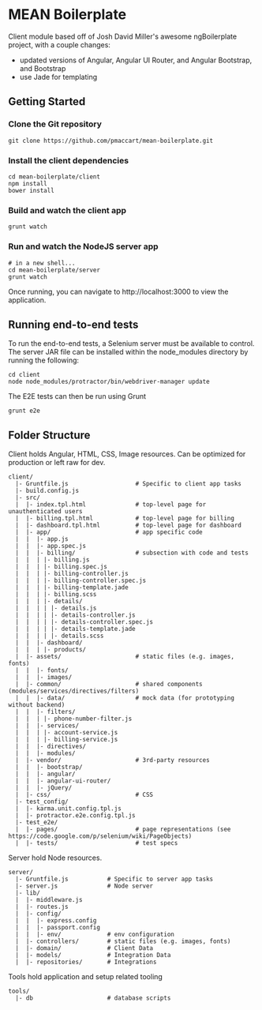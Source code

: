 # MEAN Boilerplate

Client module based off of Josh David Miller's awesome ngBoilerplate project, with a couple changes:
- updated versions of Angular, Angular UI Router, and Angular Bootstrap, and Bootstrap
- use Jade for templating

## Getting Started
### Clone the Git repository

```shell
git clone https://github.com/pmaccart/mean-boilerplate.git
```

### Install the client dependencies

```shell
cd mean-boilerplate/client
npm install
bower install
```

### Build and watch the client app
```shell
grunt watch
```

### Run and watch the NodeJS server app
```shell
# in a new shell...
cd mean-boilerplate/server
grunt watch
```

Once running, you can navigate to http://localhost:3000 to view the application.

## Running end-to-end tests
To run the end-to-end tests, a Selenium server must be available to control. The server JAR file
can be installed within the node_modules directory by running the following:
```shell
cd client
node node_modules/protractor/bin/webdriver-manager update
```

The E2E tests can then be run using Grunt
```shell
grunt e2e
```

## Folder Structure

Client holds Angular, HTML, CSS, Image resources. Can be optimized for production or left raw for dev.

    client/
      |- Gruntfile.js                   # Specific to client app tasks
      |- build.config.js
      |- src/
      |  |- index.tpl.html              # top-level page for unauthenticated users
      |  |- billing.tpl.html            # top-level page for billing
      |  |- dashboard.tpl.html          # top-level page for dashboard
      |  |- app/                        # app specific code
      |  |  |- app.js
      |  |  |- app.spec.js
      |  |  |- billing/                 # subsection with code and tests
      |  |  | |- billing.js
      |  |  | |- billing.spec.js
      |  |  | |- billing-controller.js
      |  |  | |- billing-controller.spec.js
      |  |  | |- billing-template.jade
      |  |  | |- billing.scss
      |  |  | |- details/
      |  |  | | |- details.js
      |  |  | | |- details-controller.js
      |  |  | | |- details-controller.spec.js
      |  |  | | |- details-template.jade
      |  |  | | |- details.scss
      |  |  |- dashboard/
      |  |  | |- products/
      |  |- assets/                     # static files (e.g. images, fonts)
      |  |  |- fonts/
      |  |  |- images/
      |  |- common/                     # shared components (modules/services/directives/filters)
      |  |  |- data/                    # mock data (for prototyping without backend)
      |  |  |- filters/
      |  |  | |- phone-number-filter.js
      |  |  |- services/
      |  |  | |- account-service.js
      |  |  | |- billing-service.js
      |  |  |- directives/
      |  |  |- modules/
      |  |- vendor/                     # 3rd-party resources
      |  |  |- bootstrap/
      |  |  |- angular/
      |  |  |- angular-ui-router/
      |  |  |- jQuery/
      |  |- css/                        # CSS
      |- test_config/
      |  |- karma.unit.config.tpl.js
      |  |- protractor.e2e.config.tpl.js
      |- test_e2e/
      |  |- pages/                      # page representations (see https://code.google.com/p/selenium/wiki/PageObjects)
      |  |- tests/                      # test specs


Server hold Node resources.

    server/
      |- Gruntfile.js           # Specific to server app tasks
      |- server.js              # Node server
      |- lib/
      |  |- middleware.js
      |  |- routes.js
      |  |- config/
      |  |  |- express.config
      |  |  |- passport.config
      |  |  |- env/             # env configuration
      |  |- controllers/        # static files (e.g. images, fonts)
      |  |- domain/             # Client Data
      |  |- models/             # Integration Data
      |  |- repositories/       # Integrations


Tools hold application and setup related tooling

    tools/
      |- db                     # database scripts







